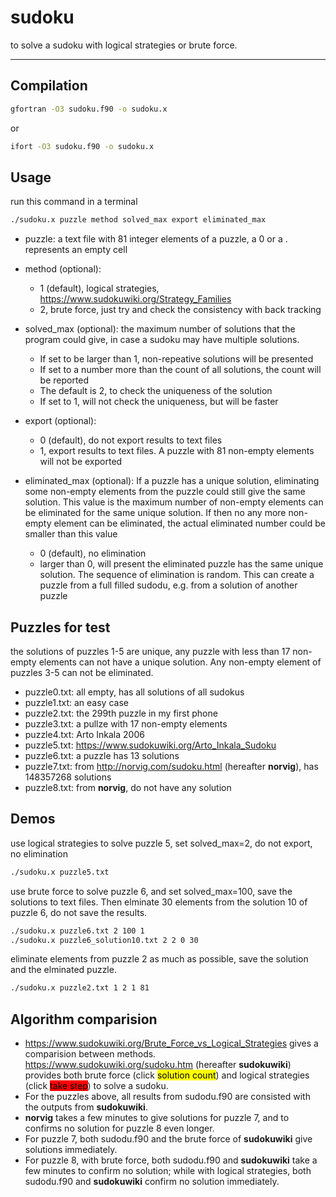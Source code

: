 # sudoku
to solve a sudoku with logical strategies or brute force.

-----------------------------
## Compilation
```bash
gfortran -O3 sudoku.f90 -o sudoku.x
```
or

```bash
ifort -O3 sudoku.f90 -o sudoku.x
```

## Usage
run this command in a terminal

```bash
./sudoku.x puzzle method solved_max export eliminated_max
```

* puzzle: a text file with 81 integer elements of a puzzle, a 0 or a . represents an empty cell

* method (optional): 
  * 1 (default), logical strategies, https://www.sudokuwiki.org/Strategy_Families
  * 2, brute force, just try and check the consistency with back tracking
* solved_max (optional): the maximum number of solutions that the program could give, in case a sudoku may have multiple solutions.
  * If set to be larger than 1, non-repeative solutions will be presented
  * If set to a number more than the count of all solutions, the count will be reported
  * The default is 2, to check the uniqueness of the solution
  * If set to 1, will not check the uniqueness, but will be faster
* export (optional):
  * 0 (default), do not export results to text files
  * 1, export results to text files. A puzzle with 81 non-empty elements will not be exported
* eliminated_max (optional): If a puzzle has a unique solution, eliminating some non-empty elements from the puzzle could still give the same solution. This value is the maximum number of non-empty elements can be eliminated for the same unique solution. If then no any more non-empty element can be eliminated, the actual eliminated number could be smaller than this value
  * 0 (default), no elimination
  * larger than 0, will present the eliminated puzzle has the same unique solution. The sequence of elimination is random. This can create a puzzle from a full filled sudodu, e.g. from a solution of another puzzle

## Puzzles for test
the solutions of puzzles 1-5 are unique, any puzzle with less than 17 non-empty elements can not have a unique solution. Any non-empty element of puzzles 3-5 can not be eliminated.

* puzzle0.txt: all empty, has all solutions of all sudokus
* puzzle1.txt: an easy case
* puzzle2.txt: the 299th puzzle in my first phone
* puzzle3.txt: a pullze with 17 non-empty elements
* puzzle4.txt: Arto Inkala 2006
* puzzle5.txt: https://www.sudokuwiki.org/Arto_Inkala_Sudoku
* puzzle6.txt: a puzzle has 13 solutions
* puzzle7.txt: from http://norvig.com/sudoku.html (hereafter **norvig**), has 148357268 solutions
* puzzle8.txt: from **norvig**, do not have any solution

## Demos

use logical strategies to solve puzzle 5, set solved_max=2, do not export, no elimination

```bash
./sudoku.x puzzle5.txt
```

use brute force to solve puzzle 6, and set solved_max=100, save the solutions to text files. Then elminate 30 elements from the solution 10 of puzzle 6, do not save the results.

```bash
./sudoku.x puzzle6.txt 2 100 1
./sudoku.x puzzle6_solution10.txt 2 2 0 30
```

eliminate elements from puzzle 2 as much as possible, save the solution and the elminated puzzle.

```bash
./sudoku.x puzzle2.txt 1 2 1 81
```

## Algorithm comparision 
* https://www.sudokuwiki.org/Brute_Force_vs_Logical_Strategies gives a comparision between methods.
https://www.sudokuwiki.org/sudoku.htm (hereafter **sudokuwiki**) provides both
brute force (click <mark style="background-color: #FFFF00">solution count</mark>) 
and logical strategies (click <mark style="background-color: #FF0000">take step</mark>) 
to solve a sudoku.
* For the puzzles above, all results from sudodu.f90 are consisted with the outputs from **sudokuwiki**.
* **norvig** takes a few minutes to give solutions for  puzzle 7, 
and to confirms no solution for puzzle 8 even longer.
* For puzzle 7, both sudodu.f90 and the brute force of **sudokuwiki** give solutions immediately.
* For puzzle 8, with brute force, both sudodu.f90 and **sudokuwiki** take a few minutes to confirm no solution; 
while with logical strategies, both sudodu.f90 and **sudokuwiki** confirm no solution immediately.

